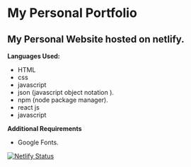 # My Personal Portfolio   

My Personal Website hosted on netlify.
---
**Languages Used:**
- HTML
- css
- javascript
- json (javascript object notation ).
- npm (node package manager).
- react js
- javascript

**Additional Requirements**
- Google Fonts.

[![Netlify Status](https://api.netlify.com/api/v1/badges/8a49f5e9-5154-4e35-b40c-737788891bd5/deploy-status)](https://app.netlify.com/sites/romantic-bartik-84327b/deploys)
